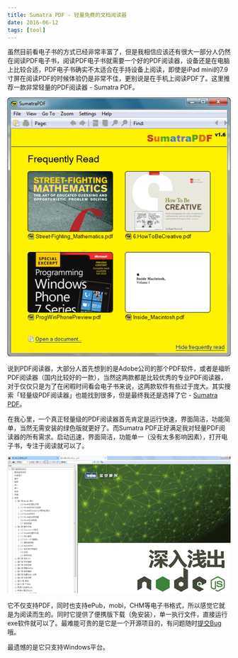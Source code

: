 ```yaml
---
title: Sumatra PDF - 轻量免费的文档阅读器
date: 2016-06-12
tags: [tool]
---
```


虽然目前看电子书的方式已经非常丰富了，但是我相信应该还有很大一部分人仍然在阅读PDF电子书，阅读PDF电子书就需要一个好的PDF阅读器，设备还是在电脑上比较合适，PDF电子书确实不太适合在手持设备上阅读，即使是iPad mini的7.9寸屏在阅读PDF的时候体验仍是非常不佳，更别说是在手机上阅读PDF了。这里推荐一款非常轻量的PDF阅读器 - Sumatra PDF。

![](/image/tools/pdf02.png)

说到PDF阅读器，大部分人首先想到的是Adobe公司的那个PDF软件，或者是福昕PDF阅读器（国内比较好的一款），当然这两款都是比较优秀的专业PDF阅读器，对于仅仅只是为了在闲暇时间看会电子书来说，这两款软件有些过于庞大。其实搜索「轻量级PDF阅读器」也能找到很多，但是最终我还是选择了它 - [Sumatra PDF](http://www.sumatrapdfreader.org)。

在我心里，一个真正轻量级的PDF阅读器首先肯定是运行快速，界面简洁，功能简单，当然无需安装的绿色版就更好了。而Sumatra PDF正好满足我对轻量PDF阅读器的所有需求。启动迅速，界面简洁，功能单一（没有太多影响因素），打开电子书，专注于阅读就可以了。

![](/image/tools/pdf01.png)

它不仅支持PDF，同时也支持ePub，mobi，CHM等电子书格式，所以感觉它就是为阅读而生的。同时它提供了便携版下载（免安装），单一执行文件，直接运行exe软件就可以了。最难能可贵的是它是一个开源项目的，有问题随时[提交Bug](https://github.com/sumatrapdfreader/sumatrapdf/issues)哦。

最遗憾的是它只支持Windows平台。